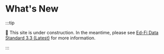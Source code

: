 # What's New

:::tip

🚧 This site is under construction. In the meantime, please see
[Ed-Fi Data Standard 3.3 (Latest)](https://edfi.atlassian.net/wiki/spaces/ODSAPIS3V72/overview)
for more information.

:::

